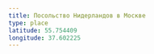 ```yaml
---
title: Посольство Нидерландов в Москве
type: place
latitude: 55.754409
longitude: 37.602225
---
```

